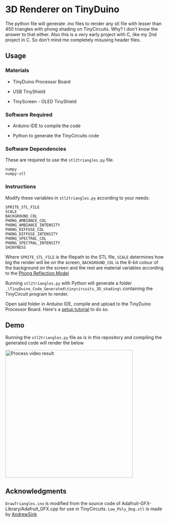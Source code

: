 # 3D Renderer on TinyDuino

The python file will generate .ino files to render any stl file with lesser than 450 triangles with phong shading on TinyCircuits. Why? I don't know the answer to that either. Also this is a very early project with C, like my 2nd project in C. So don't mind me completely misusing header files.

## Usage

### Materials
<ul>
  <li> <p>TinyDuino Processor Board</p> </li>
  <li> <p>USB TinyShield</p> </li>
  <li> <p>TinyScreen - OLED TinyShield</p> </li>
</ul>

### Software Required
<ul>
  <li> <p>Arduino IDE to compile the code</p> </li>
  <li> <p>Python to generate the TinyCircuits code</p> </li>
</ul>

### Software Dependencies
These are required to use the ```stl2triangles.py``` file.

```
numpy
numpy-stl
```

### Instructions

Modify these variables in ```stl2triangles.py``` according to your needs:

```
SPRITE_STL_FILE
SCALE
BACKGROUND_COL
PHONG_AMBIANCE_COL
PHONG_AMBIANCE_INTENSITY
PHONG_DIFFUSE_COL
PHONG_DIFFUSE_INTENSITY
PHONG_SPECTRAL_COL
PHONG_SPECTRAL_INTENSITY
SHINYNESS
```

Where ```SPRITE_STL_FILE``` is the filepath to the STL file, ```SCALE``` determines how big the render will be on the screen, ```BACKGROUND_COL``` is the 8-bit colour of the background on the screen and the rest are material variables according to the [Phong Reflection Model](https://en.wikipedia.org/wiki/Phong_reflection_model)

Running ```stl2triangles.py``` with Python will generate a folder ```.\TinyDuino_Code_Generated\tinycircuits_3D_shading\``` containing the TinyCircuit program to render.

Open said folder in Arduino IDE, compile and upload to the TinyDuino Processor Board. Here's a [setup tutorial](https://learn.tinycircuits.com/Processors/TinyDuino_Setup_Tutorial/) to do so.

## Demo

Running the ```stl2triangles.py``` file as is in this repository and compiling the generated code will render the below

<img src="https://github.com/JuliaPoo/TinyCircuits-3D-Renderer/blob/master/tinyduino_dog_render.gif" alt="Process video result" width="400">

## Acknowledgments

```DrawTriangles.ino``` is modified from the source code of Adafruit-GFX-Library/Adafruit_GFX.cpp for use in TinyCircuits. ```Low_Poly_Dog.stl``` is made by [AndrewSink](https://www.thingiverse.com/thing:2797399)
